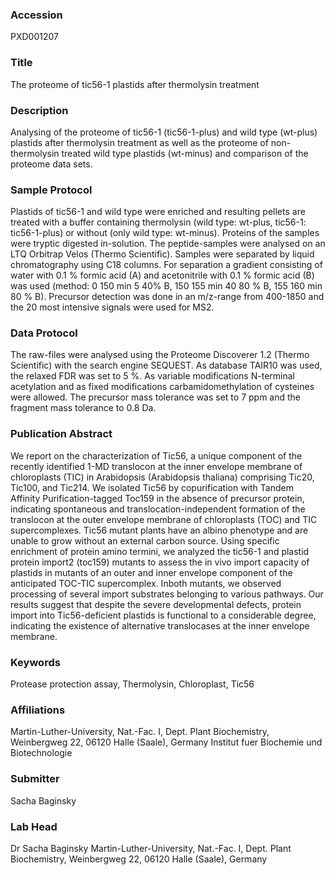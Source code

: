 ### Accession
PXD001207

### Title
The proteome of tic56-1 plastids after thermolysin treatment

### Description
Analysing of the proteome of tic56-1 (tic56-1-plus) and wild type (wt-plus) plastids after thermolysin treatment as well as the proteome of non-thermolysin treated wild type plastids (wt-minus) and comparison of the proteome data sets.

### Sample Protocol
Plastids of tic56-1 and wild type were enriched and resulting pellets are treated with a buffer containing thermolysin (wild type: wt-plus, tic56-1: tic56-1-plus) or without (only wild type: wt-minus). Proteins of the samples were tryptic digested in-solution. The peptide-samples were analysed on an LTQ Orbitrap Velos (Thermo Scientific). Samples were separated by liquid chromatography using C18 columns. For separation a gradient consisting of water with 0.1 % formic acid (A) and acetonitrile with 0.1 % formic acid (B) was used (method: 0 150 min 5 40% B, 150 155 min 40 80 % B, 155 160 min 80 % B). Precursor detection was done in an m/z-range from 400-1850 and the 20 most intensive signals were used for MS2.

### Data Protocol
The raw-files were analysed using the Proteome Discoverer 1.2 (Thermo Scientific) with the search engine SEQUEST. As database TAIR10 was used, the relaxed FDR was set to 5 %. As variable modifications N-terminal acetylation and as fixed modifications carbamidomethylation of cysteines were allowed. The precursor mass tolerance was set to 7 ppm and the fragment mass tolerance to 0.8 Da.

### Publication Abstract
We report on the characterization of Tic56, a unique component of the recently identified 1-MD translocon at the inner envelope membrane of chloroplasts (TIC) in Arabidopsis (Arabidopsis thaliana) comprising Tic20, Tic100, and Tic214. We isolated Tic56 by copurification with Tandem Affinity Purification-tagged Toc159 in the absence of precursor protein, indicating spontaneous and translocation-independent formation of the translocon at the outer envelope membrane of chloroplasts (TOC) and TIC supercomplexes. Tic56 mutant plants have an albino phenotype and are unable to grow without an external carbon source. Using specific enrichment of protein amino termini, we analyzed the tic56-1 and plastid protein import2 (toc159) mutants to assess the in vivo import capacity of plastids in mutants of an outer and inner envelope component of the anticipated TOC-TIC supercomplex. Inboth mutants, we observed processing of several import substrates belonging to various pathways. Our results suggest that despite the severe developmental defects, protein import into Tic56-deficient plastids is functional to a considerable degree, indicating the existence of alternative translocases at the inner envelope membrane.

### Keywords
Protease protection assay, Thermolysin, Chloroplast, Tic56

### Affiliations
Martin-Luther-University, Nat.-Fac. I, Dept. Plant Biochemistry, Weinbergweg 22, 06120 Halle (Saale), Germany
Institut fuer Biochemie und Biotechnologie

### Submitter
Sacha Baginsky

### Lab Head
Dr Sacha Baginsky
Martin-Luther-University, Nat.-Fac. I, Dept. Plant Biochemistry, Weinbergweg 22, 06120 Halle (Saale), Germany


